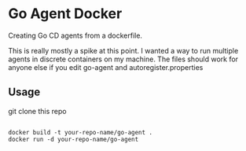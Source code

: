 Go Agent Docker
===============

Creating Go CD agents from a dockerfile. 

This is really mostly a spike at this point. I wanted a way to run multiple agents in
discrete containers on my machine. The files should work for anyone else if you edit
go-agent and autoregister.properties

## Usage

git clone this repo

<code>
docker build -t your-repo-name/go-agent .
docker run -d your-repo-name/go-agent
</code>
